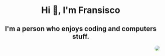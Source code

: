 <h1 align="center">Hi 👋, I'm Fransisco </h1>
<h2 align="center">I'm a person who enjoys coding and computers stuff.</h2>

<img align="right" style="border-radius: 50px;" src="https://spotify-github-profile.vercel.app/api/view.svg?uid=31ne6p3b7ubdlw277wivafv5hb2q&redirect=true][https://spotify-github-profile.vercel.app/api/view.svg?uid=31ne6p3b7ubdlw277wivafv5hb2q&cover_image=true&theme=default&show_offline=true&background_color=121212&interchange=true&bar_color=53b14f&bar_color_cover=false)" >
